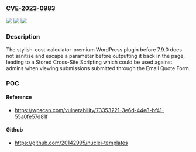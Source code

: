 ### [CVE-2023-0983](https://cve.mitre.org/cgi-bin/cvename.cgi?name=CVE-2023-0983)
![](https://img.shields.io/static/v1?label=Product&message=Stylish%20Cost%20Calculator%20Premium&color=blue)
![](https://img.shields.io/static/v1?label=Version&message=0%3C%207.9.0%20&color=brighgreen)
![](https://img.shields.io/static/v1?label=Vulnerability&message=CWE-79%20Cross-Site%20Scripting%20(XSS)&color=brighgreen)

### Description

The stylish-cost-calculator-premium WordPress plugin before 7.9.0 does not sanitise and escape a parameter before outputting it back in the page, leading to a Stored Cross-Site Scripting which could be used against admins when viewing submissions submitted through the Email Quote Form.

### POC

#### Reference
- https://wpscan.com/vulnerability/73353221-3e6d-44e8-bf41-55a0fe57d81f

#### Github
- https://github.com/20142995/nuclei-templates

